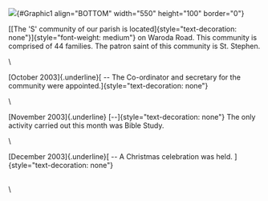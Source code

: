![](SCCWarodaRoad.jpg){#Graphic1 align="BOTTOM" width="550" height="100"
border="0"}

[[The \'S\' community of our parish is
located]{style="text-decoration: none"}]{style="font-weight: medium"} on
Waroda Road. This community is comprised of 44 families. The patron
saint of this community is St. Stephen.

\

[October 2003]{.underline}[ -- The Co-ordinator and secretary for the
community were appointed.]{style="text-decoration: none"}

\

[November 2003]{.underline} [--]{style="text-decoration: none"} The only
activity carried out this month was Bible Study.

\

[December 2003]{.underline}[ -- A Christmas celebration was held.
]{style="text-decoration: none"}

\
\
